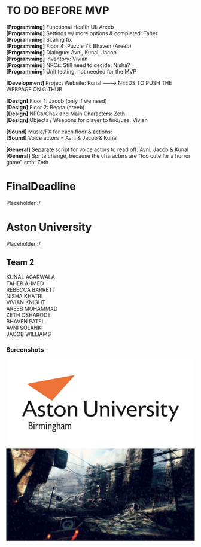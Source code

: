# TO DO BEFORE MVP
<b>[Programming]</b> Functional Health UI: Areeb <br/>
<b>[Programming]</b> Settings w/ more options & completed: Taher  <br/>
<b>[Programming]</b> Scaling fix <br/>
<b>[Programming]</b> Floor 4 (Puzzle 7): Bhaven (Areeb) <br/>
<b>[Programming]</b> Dialogue: Avni, Kunal, Jacob<br/>
<b>[Programming]</b> Inventory: Vivian<br/>
<b>[Programming]</b> NPCs: Still need to decide: Nisha? <br/>
<b>[Programming]</b> Unit testing: not needed for the MVP<br/>

<b>[Development]</b> Project Website: Kunal ---> NEEDS TO PUSH THE WEBPAGE ON GITHUB <br/>

<b>[Design]</b> Floor 1: Jacob (only if we need) <br/>
<b>[Design]</b> Floor 2: Becca (areeb) <br/>
<b>[Design]</b> NPCs/Chax and Main Characters: Zeth <br/>
<b>[Design]</b> Objects / Weapons for player to find/use: Vivian <br/>

<b>[Sound]</b> Music/FX for each floor & actions: <br/>
<b>[Sound]</b> Voice actors = Avni & Jacob & Kunal <br/>

<b>[General]</b> Separate script for voice actors to read off: Avni, Jacob & Kunal <br/>
<b>[General]</b> Sprite change, because the characters are "too cute for a horror game" smh: Zeth<br/>



# FinalDeadline

Placeholder :/

# Aston University

Placeholder :/

## Team 2

KUNAL AGARWALA <br/>
TAHER AHMED <br/>
REBECCA BARRETT <br/>
NISHA KHATRI <br/>
VIVIAN KNIGHT <br/>
AREEB MOHAMMAD <br/>
ZETH OSHARODE <br/>
BHAVEN PATEL <br/>
AVNI SOLANKI <br/>
JACOB WILLIAMS <br/>

### Screenshots
![](core/assets/images/aston_resized.jpg)
![](core/assets/images/gamemenu.png)
